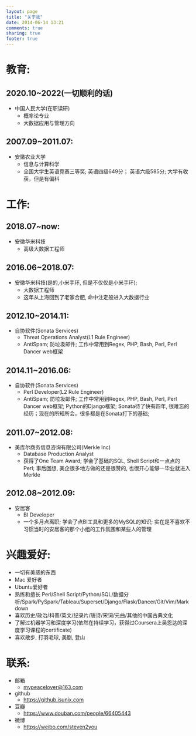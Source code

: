 ```yaml
---
layout: page
title: "关于我"
date: 2014-06-14 13:21
comments: true
sharing: true
footer: true
---
```


# 教育:

## 2020.10~2022(一切顺利的话)
- 中国人民大学(在职读研)
    - 概率论专业
    - 大数据应用与管理方向

## 2007.09~2011.07:
- 安徽农业大学
    - 信息与计算科学   
    - 全国大学生英语竞赛三等奖; 英语四级649分； 英语六级585分; 大学有收获，但是有偏科

# 工作:

## 2018.07~now:
-   安徽华米科技
    -   高级大数据工程师

## 2016.06~2018.07:

-   安徽华米科技(是的,小米手环, 但是不仅仅是小米手环);
    -   大数据工程师
    -   这年从上海回到了老家合肥, 命中注定般进入大数据行业

## 2012.10~2014.11:

-   自协软件(Sonata Services)
    -   Threat Operations Analyst(L1 Rule Engineer)
    -   AntiSpam; 防垃圾邮件; 工作中常用到Regex, PHP, Bash, Perl, Perl Dancer web框架

## 2014.11~2016.06:

-   自协软件(Sonata Services)
    -   Perl Developer(L2 Rule Engineer)
    -   AntiSpam; 防垃圾邮件; 工作中常用到Regex, PHP, Bash, Perl, Perl Dancer web框架; Python的Django框架; Sonata待了快有四年, 很难忘的经历；现在的所知所会，很多都是在Sonata打下的基础;

## 2011.07~2012.08:
- 美库尔商务信息咨询有限公司(Merkle Inc)
    - Database Production Analyst
    - 获得了One Team Award; 学会了基础的SQL, Shell Script和一点点的Perl; 事后回想, 美企很多地方做的还是很赞的, 也很开心能够一毕业就进入Merkle

## 2012.08~2012.09:
- 安居客
    - BI Developer
    - 一个多月点离职; 学会了点BI工具和更多的MySQL的知识; 实在是不喜欢不习惯当时的安居客的那个小组的工作氛围和某些人的管理
  

# 兴趣爱好:
- 一切有美感的东西
- Mac 爱好者
- Ubuntu爱好者
- 熟练和擅长 Perl/Shell Script/Python/SQL/数据分析/Spark/PySpark/Tableau/Superset/Django/Flask/Dancer/Git/Vim/Markdown
- 喜欢历史/政治/科普/英文/纪录片/唐诗/宋词/元曲/其他的中国古典文化
- 了解过机器学习和深度学习(依然在持续学习，获得过Coursera上吴恩达的深度学习课程的certificate)
- 喜欢散步, 打羽毛球, 美剧, 登山

# 联系:
- 邮箱 
  - <mypeacelover@163.com>
- github 
  - <https://github.isunix.com>
- 豆瓣 
  - <https://www.douban.com/people/66405443>
- 微博 
  - <https://weibo.com/steven2you>
